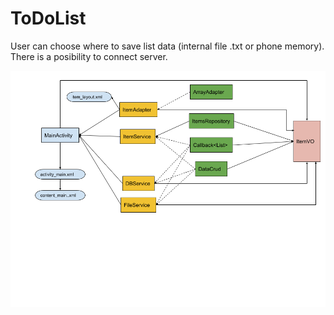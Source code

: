 # ToDoList
User can choose where to save list data (internal file .txt or phone memory). There is a posibility to connect server.

![To do list](to_do_list.png)

